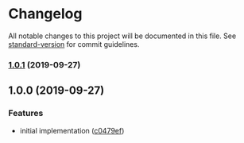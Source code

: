 # Changelog

All notable changes to this project will be documented in this file. See [standard-version](https://github.com/conventional-changelog/standard-version) for commit guidelines.

### [1.0.1](https://github.com/moxystudio/next-compression-plugin/compare/v1.0.0...v1.0.1) (2019-09-27)

## 1.0.0 (2019-09-27)


### Features

* initial implementation ([c0479ef](https://github.com/moxystudio/next-compression-plugin/commit/c0479ef))
